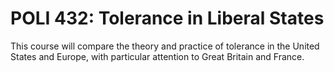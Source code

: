 # POLI 432: Tolerance in Liberal States

This course will compare the theory and practice of tolerance in the United States and Europe, with particular attention to Great Britain and France.